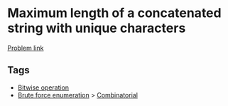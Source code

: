 # Maximum length of a concatenated string with unique characters

[Problem link](https://leetcode.com/problems/maximum-length-of-a-concatenated-string-with-unique-characters)

## Tags

* [Bitwise operation](/README.md#Bitwise_operation)
* [Brute force enumeration](/README.md#Brute_force_enumeration) > [Combinatorial](/README.md#Brute_force_enumeration-Combinatorial)
